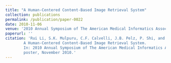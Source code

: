 ```yaml
---
title: "A Human-Centered Content-Based Image Retrieval System"
collection: publications
permalink: /publication/paper-0022
date: 2010-11-06
venue: '2010 Annual Symposium of The American Medical Informatics Association (AMIA 2010)'
paperurl: ''
citation: 'Rui Li, S.K. Mulpuru, C.F. Calvelli, J.B. Pelz, P. Shi, and A.R. Haake.
        A Human-Centered Content-Based Image Retrieval System.
        In: 2010 Annual Symposium of The American Medical Informatics Association (AMIA 2010),
        poster, November 2010.'
---
```


